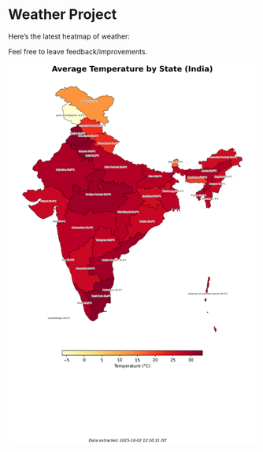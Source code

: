 # Weather Project

Here’s the latest heatmap of weather:

Feel free to leave feedback/improvements.

![India Heatmap](docs/assets/india_heatmap.png?v=DE1E61)
